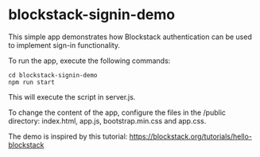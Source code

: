 # blockstack-signin-demo
This simple app demonstrates how Blockstack authentication can be used to implement sign-in functionality.

To run the app, execute the following commands:
```
cd blockstack-signin-demo
npm run start
```

This will execute the script in server.js.

To change the content of the app, configure the files in the /public directory: index.html, app.js, bootstrap.min.css and app.css.

The demo is inspired by this tutorial: https://blockstack.org/tutorials/hello-blockstack
